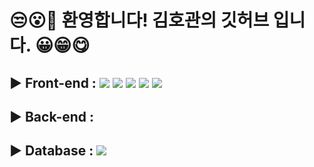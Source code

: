 # 😒😮🤭 환영합니다! 김호관의 깃허브 입니다. 😀😁😋

## ▶️ Front-end : <img src="https://img.shields.io/badge/html5-E34F26?style=for-the-badge&logo=html5&logoColor=white"/> <img src="https://img.shields.io/badge/css-1572B6?style=for-the-badge&logo=css3&logoColor=white"/> <img src="https://img.shields.io/badge/javascript-F7DF1E?style=for-the-badge&logo=javascript&logoColor=black"/> <img src="https://img.shields.io/badge/oracle-F80000?style=for-the-badge&logo=oracle&logoColor=white"> <img src="https://img.shields.io/badge/github-181717?style=for-the-badge&logo=github&logoColor=white">

## ▶️ Back-end : 
## ▶️ Database : <img src="https://img.shields.io/badge/oracle-F80000?style=for-the-badge&logo=oracle&logoColor=white">
